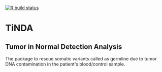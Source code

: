   <!-- badges: start -->
  [![R build status](https://github.com/NagaComBio/TiNDA/workflows/R-CMD-check/badge.svg)](https://github.com/NagaComBio/TiNDA/actions)
  <!-- badges: end -->
# TiNDA
## Tumor in Normal Detection Analysis
The package to rescue somatic variants called as germline due to
   tumor DNA contamination in the patient's blood/control sample.
